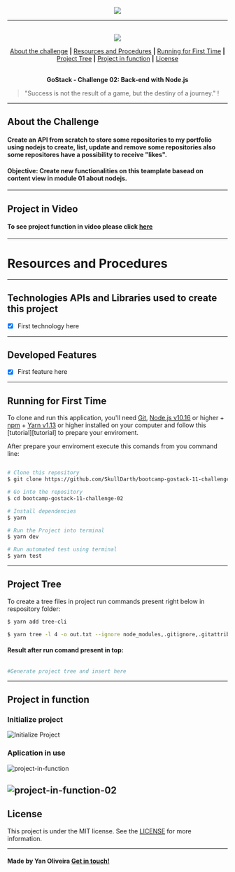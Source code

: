<p align="center">
  <img src="https://skylab.rocketseat.com.br/api/files/1586184608716.svg",>
</p>

---

<p align="center">
  <br />
  <img src="https://img.shields.io/badge/made%20by-SkullDarth-lightgrey">
  

  <!-- Indice personalizado -->
  <p align="center">
      <a href="#about-the-challenge">About the challenge</a>
      <strong>|</strong>
      <a href="#resources-and-procedures">Resources and Procedures</a>
      <strong>|</strong>
      <a href="#running-for-first-time">Running for First Time</a>
      <strong>|</strong>
      <a href="#project-tree">Project Tree</a>
      <strong>|</strong>
      <a href="#project-in-function">Project in function</a>
      <strong>|</strong>
      <a href="#license">License</a>
      <br />
      <br />
      <p align="center"> <strong>GoStack - Challenge 02: Back-end with Node.js</strong></p>
   </p>

</p>

  > "Success is not the result of a game, but the destiny of a journey." !

---
## **About the Challenge**
#### Create an API from scratch to store some repositories to my portfolio using nodejs to create, list, update and remove some repositories also some repositores have a possibility to receive "likes".
#### Objective: Create new functionalities on this teamplate basead on content view in module 01 about nodejs.

---
## Project in Video

#### To see project function in video please click [here][projectFunctionInVideo]
---
# Resources and Procedures
---
## Technologies APIs and Libraries used to create this project

- [x] First technology here
---
## Developed Features

- [x] First feature here
---
## Running for First Time
To clone and run this application, you'll need [Git](https://git-scm.com), [Node.js v10.16][nodejs] or higher + [npm][npm] + [Yarn v1.13][yarn] or higher installed on your computer and follow this [tutorial][tutorial] to prepare your enviroment.

After prepare your enviroment execute this comands from you command line:

```bash

# Clone this repository
$ git clone https://github.com/SkullDarth/bootcamp-gostack-11-challenge-02.git

# Go into the repository
$ cd bootcamp-gostack-11-challenge-02

# Install dependencies
$ yarn

# Run the Project into terminal
$ yarn dev

# Run automated test using terminal
$ yarn test

```
---
## Project Tree
To create a tree files in project run commands present right below in respository folder:

```bash
$ yarn add tree-cli

$ yarn tree -l 4 -o out.txt --ignore node_modules,.gitignore,.gitattributes

```

#### Result after run comand present in top:

```bash

#Generate project tree and insert here

```
---
## Project in function

### **Initialize project**

![Initialize Project][initialized-project]


### **Aplication in use**

![project-in-function][project-in-function]

![project-in-function-02][project-in-function-02]
---
## License
This project is under the MIT license. See the [LICENSE](./LICENSE) for more information.

---

#### Made by Yan Oliveira [Get in touch!][MylinkedIn]

<!-- Hiperlinks structure to base -->
<!-- Just refer the link using this sintax: "[challenger 02][challenge02]" -->
[challenge02]: https://github.com/SkullDarth/bootcamp-gostack-challenge-02

[tree-cli]:https://github.com/MrRaindrop/tree-cli
[nodejs]: https://nodejs.org/
[yarn]: https://yarnpkg.com/
[npm]: #

[webview]: https://github.com/react-native-community/react-native-webview/blob/master/docs/Getting-Started.md
[initialized-project]: #
[project-in-function]: #
[project-in-function-02]: #
[projectFunctionInVideo]: #

[MylinkedIn]:https://www.linkedin.com/in/yan-brito/

